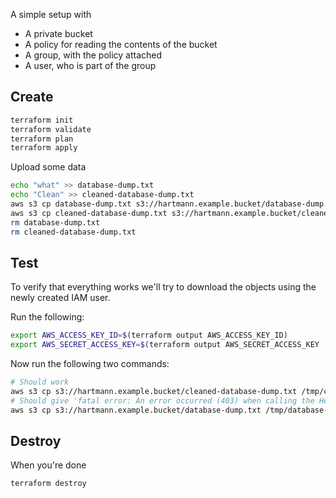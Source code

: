 A simple setup with

- A private bucket
- A policy for reading the contents of the bucket
- A group, with the policy attached
- A user, who is part of the group

## Create

```sh
terraform init
terraform validate
terraform plan
terraform apply
```

Upload some data

```sh
echo "what" >> database-dump.txt
echo "Clean" >> cleaned-database-dump.txt
aws s3 cp database-dump.txt s3://hartmann.example.bucket/database-dump.txt
aws s3 cp cleaned-database-dump.txt s3://hartmann.example.bucket/cleaned-database-dump.txt
rm database-dump.txt
rm cleaned-database-dump.txt
```

## Test

To verify that everything works we'll try to download the objects
using the newly created IAM user.

Run the following:

```sh
export AWS_ACCESS_KEY_ID=$(terraform output AWS_ACCESS_KEY_ID)
export AWS_SECRET_ACCESS_KEY=$(terraform output AWS_SECRET_ACCESS_KEY | base64 --decode | keybase pgp decrypt)
```

Now run the following two commands:

```sh
# Should work
aws s3 cp s3://hartmann.example.bucket/cleaned-database-dump.txt /tmp/cleaned-database-dump.txt
# Should give 'fatal error: An error occurred (403) when calling the HeadObject operation: Forbidden'
aws s3 cp s3://hartmann.example.bucket/database-dump.txt /tmp/database-dump.txt
```

## Destroy

When you're done

```sh
terraform destroy
```
